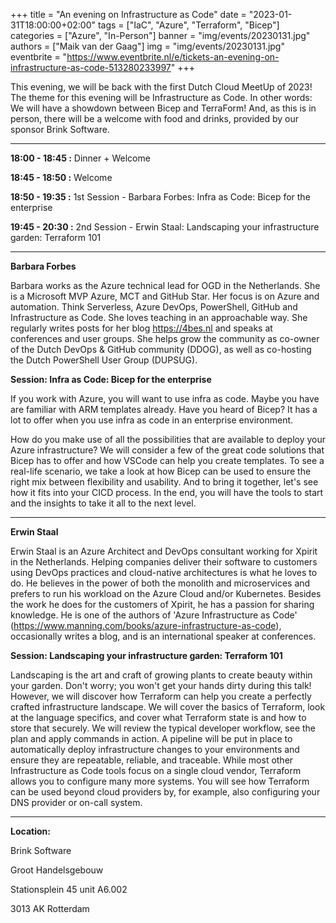 +++
title = "An evening on Infrastructure as Code"
date = "2023-01-31T18:00:00+02:00"
tags = ["IaC", "Azure", "Terraform", "Bicep"]
categories = ["Azure", "In-Person"]
banner = "img/events/20230131.jpg"
authors = ["Maik van der Gaag"]
img = "img/events/20230131.jpg"
eventbrite = "https://www.eventbrite.nl/e/tickets-an-evening-on-infrastructure-as-code-513280233997"
+++

This evening, we will be back with the first Dutch Cloud MeetUp of 2023! The theme for this evening will be Infrastructure as Code. In other words: We will have a showdown between Bicep and TerraForm! And, as this is in person, there will be a welcome with food and drinks, provided by our sponsor Brink Software.

---

**18:00 - 18:45 :** Dinner + Welcome

**18:45 - 18:50 :** Welcome

**18:50 - 19:35 :** 1st Session - Barbara Forbes: Infra as Code: Bicep for the enterprise

**19:45 - 20:30 :** 2nd Session - Erwin Staal: Landscaping your infrastructure garden: Terraform 101

---

**Barbara Forbes**

Barbara works as the Azure technical lead for OGD in the Netherlands. She is a Microsoft MVP Azure, MCT and GitHub Star. Her focus is on Azure and automation. Think Serverless, Azure DevOps, PowerShell, GitHub and Infrastructure as Code. She loves teaching in an approachable way. She regularly writes posts for her blog https://4bes.nl and speaks at conferences and user groups. She helps grow the community as co-owner of the Dutch DevOps & GitHub community (DDOG), as well as co-hosting the Dutch PowerShell User Group (DUPSUG).

**Session: Infra as Code: Bicep for the enterprise**

If you work with Azure, you will want to use infra as code. Maybe you have are familiar with ARM templates already. Have you heard of Bicep? It has a lot to offer when you use infra as code in an enterprise environment.

How do you make use of all the possibilities that are available to deploy your Azure infrastructure? We will consider a few of the great code solutions that Bicep has to offer and how VSCode can help you create templates. To see a real-life scenario, we take a look at how Bicep can be used to ensure the right mix between flexibility and usability. And to bring it together, let's see how it fits into your CICD process.
In the end, you will have the tools to start and the insights to take it all to the next level.

---

**Erwin Staal**

Erwin Staal is an Azure Architect and DevOps consultant working for Xpirit in the Netherlands. Helping companies deliver their software to customers using DevOps practices and cloud-native architectures is what he loves to do. He believes in the power of both the monolith and microservices and prefers to run his workload on the Azure Cloud and/or Kubernetes.
Besides the work he does for the customers of Xpirit, he has a passion for sharing knowledge. He is one of the authors of 'Azure Infrastructure as Code' (https://www.manning.com/books/azure-infrastructure-as-code), occasionally writes a blog, and is an international speaker at conferences.


**Session: Landscaping your infrastructure garden: Terraform 101**

Landscaping is the art and craft of growing plants to create beauty within your garden. Don't worry; you won't get your hands dirty during this talk! However, we will discover how Terraform can help you create a perfectly crafted infrastructure landscape. We will cover the basics of Terraform, look at the language specifics, and cover what Terraform state is and how to store that securely. We will review the typical developer workflow, see the plan and apply commands in action. A pipeline will be put in place to automatically deploy infrastructure changes to your environments and ensure they are repeatable, reliable, and traceable. While most other Infrastructure as Code tools focus on a single cloud vendor, Terraform allows you to configure many more systems. You will see how Terraform can be used beyond cloud providers by, for example, also configuring your DNS provider or on-call system.

---

**Location:**

Brink Software

Groot Handelsgebouw

Stationsplein 45 unit A6.002

3013 AK Rotterdam

